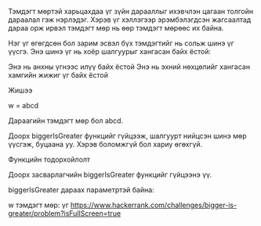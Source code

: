 Тэмдэгт мөртэй харьцахдаа үг зүйн дарааллыг ихэвчлэн цагаан толгойн дараалал гэж нэрлэдэг. Хэрэв үг хэллэгээр эрэмбэлэгдсэн жагсаалтад дараа орж ирвэл тэмдэгт мөр нь өөр тэмдэгт мөрөөс их байна.

Нэг үг өгөгдсөн бол зарим эсвэл бүх тэмдэгтийг нь сольж шинэ үг үүсгэ. Энэ шинэ үг нь хоёр шалгуурыг хангасан байх ёстой:

Энэ нь анхны үгнээс илүү байх ёстой Энэ нь эхний нөхцөлийг хангасан хамгийн жижиг үг байх ёстой

Жишээ

w = abcd

Дараагийн тэмдэгт мөр бол abcd.

Доорх biggerIsGreater функцийг гүйцээж, шалгуурт нийцсэн шинэ мөр үүсгэж, буцаана уу. Хэрэв боломжгүй бол хариу өгөхгүй.

Функцийн тодорхойлолт

Доорх засварлагчийн biggerIsGreater функцийг гүйцээнэ үү.

biggerIsGreater дараах параметртэй байна:

w тэмдэгт мөр: үг
https://www.hackerrank.com/challenges/bigger-is-greater/problem?isFullScreen=true
